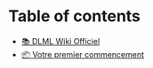 # Table of contents

* [📚 DLML Wiki Officiel](README.md)
* [📦 Votre premier commencement](votre-premier-commencement.md)
